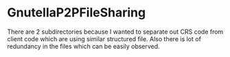 # GnutellaP2PFileSharing
There are 2 subdirectories because I wanted to separate out CRS code from client code which are using similar structured file.
Also there is lot of redundancy in the files which can be easily observed. 
